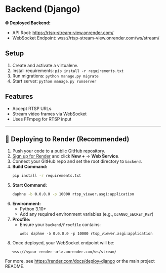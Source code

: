 # Backend (Django)

**🌐 Deployed Backend:**
- API Root: https://rtsp-stream-view.onrender.com/
- WebSocket Endpoint: wss://rtsp-stream-view.onrender.com/ws/stream/

## Setup
1. Create and activate a virtualenv.
2. Install requirements: `pip install -r requirements.txt`
3. Run migrations: `python manage.py migrate`
4. Start server: `python manage.py runserver`

## Features
- Accept RTSP URLs
- Stream video frames via WebSocket
- Uses FFmpeg for RTSP input

---

## 🚀 Deploying to Render (Recommended)

1. Push your code to a public GitHub repository.
2. [Sign up for Render](https://dashboard.render.com/) and click **New +** → **Web Service**.
3. Connect your GitHub repo and set the root directory to `backend`.
4. **Build Command:**
   ```sh
   pip install -r requirements.txt
   ```
5. **Start Command:**
   ```sh
   daphne -b 0.0.0.0 -p 10000 rtsp_viewer.asgi:application
   ```
6. **Environment:**
   - Python 3.10+
   - Add any required environment variables (e.g., `DJANGO_SECRET_KEY`)
7. **Procfile:**
   - Ensure your `backend/Procfile` contains:
     ```
     web: daphne -b 0.0.0.0 -p 10000 rtsp_viewer.asgi:application
     ```
8. Once deployed, your WebSocket endpoint will be:
   ```
   wss://<your-render-url>.onrender.com/ws/stream/
   ```

For more, see https://render.com/docs/deploy-django or the main project README.

